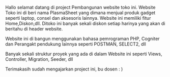 Hallo selamat datang di project Pembangunan website toko ini. Website Toko ini di beri nama PlasmaSheet yang dimana menjual produk gadget seperti laptop, consel dan aksesoris lainnya. Website ini memiliki fitur Home,Diskon,dll. Ditoko ini banyak sekali diskon setiap harinya yang akan di beritahu di header website.  

Website ini di bangun menggunakan bahasa pemrograman PHP, Cogniter dan Perangakt pendukung lainnya seperti POSTMAN, SELECT2, dll

Banyak sekali struktur proyek yang ada di dalam Website ini seperti Views, Controller, Migration, Seeder, dll

Terimakasih sudah mengajarkan project ini, bu dosen : )
